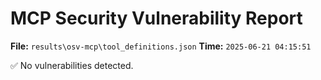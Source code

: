 # MCP Security Vulnerability Report
**File:** `results\osv-mcp\tool_definitions.json`
**Time:** `2025-06-21 04:15:51`

✅ No vulnerabilities detected.